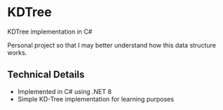 # KDTree
KDTree implementation in C#

Personal project so that I may better understand how this data structure works.

## Technical Details
- Implemented in C# using .NET 8
- Simple KD-Tree implementation for learning purposes
